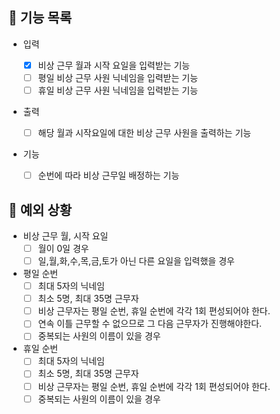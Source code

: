 ## 📄 기능 목록

- 입력

  - [x] 비상 근무 월과 시작 요일을 입력받는 기능
  - [ ] 평일 비상 근무 사원 닉네임을 입력받는 기능
  - [ ] 휴일 비상 근무 사원 닉네임을 입력받는 기능

- 출력

  - [ ] 해당 월과 시작요일에 대한 비상 근무 사원을 출력하는 기능

- 기능
  - [ ] 순번에 따라 비상 근무일 배정하는 기능

## 🎯 예외 상황

- 비상 근무 월, 시작 요일
  - [ ] 월이 0일 경우
  - [ ] 일,월,화,수,목,금,토가 아닌 다른 요일을 입력했을 경우
- 평일 순번
  - [ ] 최대 5자의 닉네임
  - [ ] 최소 5명, 최대 35명 근무자
  - [ ] 비상 근무자는 평일 순번, 휴일 순번에 각각 1회 편성되어야 한다.
  - [ ] 연속 이틀 근무할 수 없으므로 그 다음 근무자가 진행해야한다.
  - [ ] 중복되는 사원의 이름이 있을 경우
- 휴일 순번
  - [ ] 최대 5자의 닉네임
  - [ ] 최소 5명, 최대 35명 근무자
  - [ ] 비상 근무자는 평일 순번, 휴일 순번에 각각 1회 편성되어야 한다.
  - [ ] 중복되는 사원의 이름이 있을 경우
